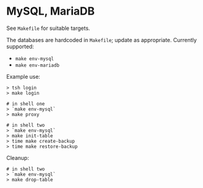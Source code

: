 # MySQL, MariaDB

See `Makefile` for suitable targets. 

The databases are hardcoded in `Makefile`; update as appropriate. Currently supported:
- `make env-mysql`
- `make env-mariadb`

Example use:

```
> tsh login
> make login

# in shell one
> `make env-mysql`
> make proxy

# in shell two
> `make env-mysql`
> make init-table
> time make create-backup
> time make restore-backup
```

Cleanup:

```
# in shell two
> `make env-mysql`
> make drop-table
```
